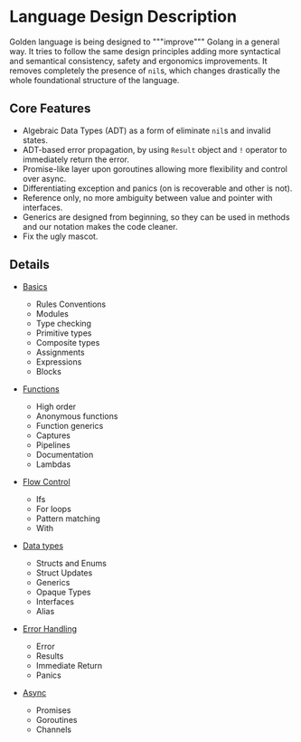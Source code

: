 # Language Design Description

Golden language is being designed to """improve""" Golang in a general way. It tries to follow the same design principles adding more syntactical and semantical consistency, safety and ergonomics improvements. It removes completely the presence of `nil`s, which changes drastically the whole foundational structure of the language.

## Core Features

- Algebraic Data Types (ADT) as a form of eliminate `nil`s and invalid states.
- ADT-based error propagation, by using `Result` object and `!` operator to immediately return the error.
- Promise-like layer upon goroutines allowing more flexibility and control over async.
- Differentiating exception and panics (on is recoverable and other is not).
- Reference only, no more ambiguity between value and pointer with interfaces.
- Generics are designed from beginning, so they can be used in methods and our notation makes the code cleaner.
- Fix the ugly mascot.

## Details

- [Basics](./01_basics.md)
  - Rules Conventions
  - Modules
  - Type checking
  - Primitive types
  - Composite types
  - Assignments
  - Expressions
  - Blocks

- [Functions](./02_functions.md)
  - High order
  - Anonymous functions
  - Function generics
  - Captures
  - Pipelines
  - Documentation
  - Lambdas

- [Flow Control](./03_flow-control.md)
  - Ifs
  - For loops
  - Pattern matching
  - With

- [Data types](./04_data-types.md)
  - Structs and Enums
  - Struct Updates
  - Generics
  - Opaque Types
  - Interfaces
  - Alias

- [Error Handling](./05_error-handling.md)
  - Error
  - Results
  - Immediate Return
  - Panics

- [Async](./06_async.md)
  - Promises
  - Goroutines
  - Channels
